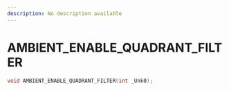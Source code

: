 ```yaml
---
description: No description available 
---
```


# AMBIENT_ENABLE_QUADRANT_FILTER

```cpp
void AMBIENT_ENABLE_QUADRANT_FILTER(int _Unk0);
```